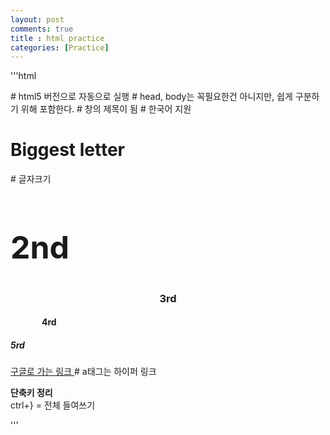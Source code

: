 ```yaml
---
layout: post
comments: true
title : html practice
categories: [Practice]
---
```


'''html
<!DOCTYPE html> 						# html5 버전으로 자동으로 실행

<html>
	<head>								# head, body는 꼭필요한건 아니지만, 쉽게 구분하기 위해 포함한다.
		<title> My First Website </title>		# 창의 제목이 됨
		<meta charset="utf-8"> 					# 한국어 지원
		<style>									# 스타일 결정
			h1 {
			  color: lime;
			}
			h2 {
			  font-size: 50px;
			}
			h3 {
			  text-align: center;
			}
			h4 {
			  margin-left: 50px;
			}
		</style>
	</head>
	<body>
		<h1> Biggest letter </h1> 				# 글자크기
		<h2> 2nd </h2>
		<h3> 3rd </h3>
		<h4> 4rd </h4>
		<h5> 5rd </h5>
		<a href="http://google.com">구글로 가는 링크 </a> 		# a태그는 하이퍼 링크 
		<p>
			<b>단축키 정리</b><br>
			ctrl+} = 전체 들여쓰기<br>
		</p>
	</body>
</html>
</p>
'''
